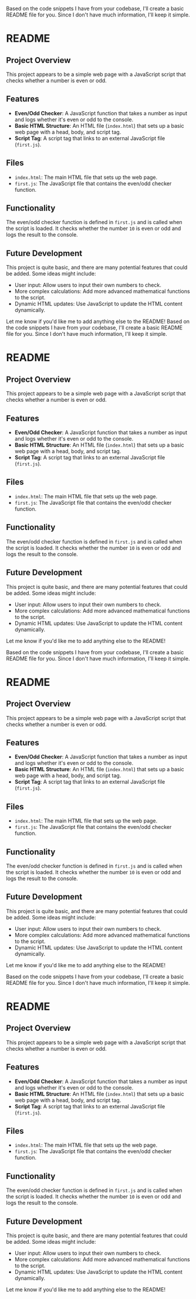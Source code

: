 


Based on the code snippets I have from your codebase, I'll create a basic README file for you. Since I don't have much information, I'll keep it simple.

**README**
===============

**Project Overview**
---------------

This project appears to be a simple web page with a JavaScript script that checks whether a number is even or odd.

**Features**
------------

* **Even/Odd Checker**: A JavaScript function that takes a number as input and logs whether it's even or odd to the console.
* **Basic HTML Structure**: An HTML file (`index.html`) that sets up a basic web page with a head, body, and script tag.
* **Script Tag**: A script tag that links to an external JavaScript file (`first.js`).

**Files**
------

* `index.html`: The main HTML file that sets up the web page.
* `first.js`: The JavaScript file that contains the even/odd checker function.

**Functionality**
-------------

The even/odd checker function is defined in `first.js` and is called when the script is loaded. It checks whether the number `10` is even or odd and logs the result to the console.

**Future Development**
-------------------

This project is quite basic, and there are many potential features that could be added. Some ideas might include:

* User input: Allow users to input their own numbers to check.
* More complex calculations: Add more advanced mathematical functions to the script.
* Dynamic HTML updates: Use JavaScript to update the HTML content dynamically.

Let me know if you'd like me to add anything else to the README!
Based on the code snippets I have from your codebase, I'll create a basic README file for you. Since I don't have much information, I'll keep it simple.

**README**
===============

**Project Overview**
---------------

This project appears to be a simple web page with a JavaScript script that checks whether a number is even or odd.

**Features**
------------

* **Even/Odd Checker**: A JavaScript function that takes a number as input and logs whether it's even or odd to the console.
* **Basic HTML Structure**: An HTML file (`index.html`) that sets up a basic web page with a head, body, and script tag.
* **Script Tag**: A script tag that links to an external JavaScript file (`first.js`).

**Files**
------

* `index.html`: The main HTML file that sets up the web page.
* `first.js`: The JavaScript file that contains the even/odd checker function.

**Functionality**
-------------

The even/odd checker function is defined in `first.js` and is called when the script is loaded. It checks whether the number `10` is even or odd and logs the result to the console.

**Future Development**
-------------------

This project is quite basic, and there are many potential features that could be added. Some ideas might include:

* User input: Allow users to input their own numbers to check.
* More complex calculations: Add more advanced mathematical functions to the script.
* Dynamic HTML updates: Use JavaScript to update the HTML content dynamically.

Let me know if you'd like me to add anything else to the README!

Based on the code snippets I have from your codebase, I'll create a basic README file for you. Since I don't have much information, I'll keep it simple.

**README**
===============

**Project Overview**
---------------

This project appears to be a simple web page with a JavaScript script that checks whether a number is even or odd.

**Features**
------------

* **Even/Odd Checker**: A JavaScript function that takes a number as input and logs whether it's even or odd to the console.
* **Basic HTML Structure**: An HTML file (`index.html`) that sets up a basic web page with a head, body, and script tag.
* **Script Tag**: A script tag that links to an external JavaScript file (`first.js`).

**Files**
------

* `index.html`: The main HTML file that sets up the web page.
* `first.js`: The JavaScript file that contains the even/odd checker function.

**Functionality**
-------------

The even/odd checker function is defined in `first.js` and is called when the script is loaded. It checks whether the number `10` is even or odd and logs the result to the console.

**Future Development**
-------------------

This project is quite basic, and there are many potential features that could be added. Some ideas might include:

* User input: Allow users to input their own numbers to check.
* More complex calculations: Add more advanced mathematical functions to the script.
* Dynamic HTML updates: Use JavaScript to update the HTML content dynamically.

Let me know if you'd like me to add anything else to the README!

Based on the code snippets I have from your codebase, I'll create a basic README file for you. Since I don't have much information, I'll keep it simple.

**README**
===============

**Project Overview**
---------------

This project appears to be a simple web page with a JavaScript script that checks whether a number is even or odd.

**Features**
------------

* **Even/Odd Checker**: A JavaScript function that takes a number as input and logs whether it's even or odd to the console.
* **Basic HTML Structure**: An HTML file (`index.html`) that sets up a basic web page with a head, body, and script tag.
* **Script Tag**: A script tag that links to an external JavaScript file (`first.js`).

**Files**
------

* `index.html`: The main HTML file that sets up the web page.
* `first.js`: The JavaScript file that contains the even/odd checker function.

**Functionality**
-------------

The even/odd checker function is defined in `first.js` and is called when the script is loaded. It checks whether the number `10` is even or odd and logs the result to the console.

**Future Development**
-------------------

This project is quite basic, and there are many potential features that could be added. Some ideas might include:

* User input: Allow users to input their own numbers to check.
* More complex calculations: Add more advanced mathematical functions to the script.
* Dynamic HTML updates: Use JavaScript to update the HTML content dynamically.

Let me know if you'd like me to add anything else to the README!
